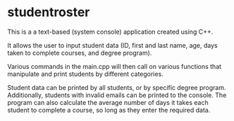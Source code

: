 # studentroster

This is a a text-based (system console) application created using C++.

It allows the user to input student data (ID, first and last name, age, days taken to complete courses, and degree program).

Various commands in the main.cpp will then call on various functions that manipulate and print students by different categories.

Student data can be printed by all students, or by specific degree program. Additionally, students with invalid emails can be printed to the console. The program can also calculate the average number of days it takes each student to complete a course, so long as they enter the required data.
